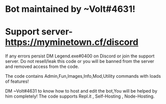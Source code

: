 # Bot maintained by ~Volt#4631!
# Support server- https://myminetown.cf/discord

 If any errors persist DM Legend.exe#0400 on Discord or join the support server.
Do not resell/leak this code or you will be banned from the server and removed access from the code.

The code contains Admin,Fun,Images,Info,Mod,Utility commands with loads of features!

DM ~Volt#4631 to know how to host and edit the bot,You will be helped by him completely!
The code supports Repl.it , Self-Hosting , Node-Hosting.

